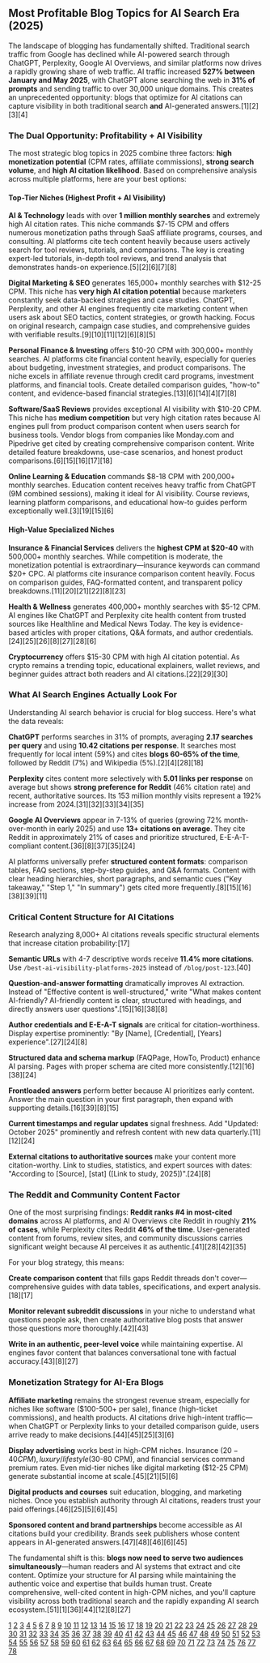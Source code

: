 ## Most Profitable Blog Topics for AI Search Era (2025)

The landscape of blogging has fundamentally shifted. Traditional search traffic from Google has declined while AI-powered search through ChatGPT, Perplexity, Google AI Overviews, and similar platforms now drives a rapidly growing share of web traffic. AI traffic increased **527% between January and May 2025**, with ChatGPT alone searching the web in **31% of prompts** and sending traffic to over 30,000 unique domains. This creates an unprecedented opportunity: blogs that optimize for AI citations can capture visibility in both traditional search **and** AI-generated answers.[1][2][3][4]

### The Dual Opportunity: Profitability + AI Visibility

The most strategic blog topics in 2025 combine three factors: **high monetization potential** (CPM rates, affiliate commissions), **strong search volume**, and **high AI citation likelihood**. Based on comprehensive analysis across multiple platforms, here are your best options:

#### **Top-Tier Niches (Highest Profit + AI Visibility)**

**AI & Technology** leads with over **1 million monthly searches** and extremely high AI citation rates. This niche commands $7-15 CPM and offers numerous monetization paths through SaaS affiliate programs, courses, and consulting. AI platforms cite tech content heavily because users actively search for tool reviews, tutorials, and comparisons. The key is creating expert-led tutorials, in-depth tool reviews, and trend analysis that demonstrates hands-on experience.[5][2][6][7][8]

**Digital Marketing & SEO** generates 165,000+ monthly searches with $12-25 CPM. This niche has **very high AI citation potential** because marketers constantly seek data-backed strategies and case studies. ChatGPT, Perplexity, and other AI engines frequently cite marketing content when users ask about SEO tactics, content strategies, or growth hacking. Focus on original research, campaign case studies, and comprehensive guides with verifiable results.[9][10][11][12][6][8][5]

**Personal Finance & Investing** offers $10-20 CPM with 300,000+ monthly searches. AI platforms cite financial content heavily, especially for queries about budgeting, investment strategies, and product comparisons. The niche excels in affiliate revenue through credit card programs, investment platforms, and financial tools. Create detailed comparison guides, "how-to" content, and evidence-based financial strategies.[13][6][14][4][7][8]

**Software/SaaS Reviews** provides exceptional AI visibility with $10-20 CPM. This niche has **medium competition** but very high citation rates because AI engines pull from product comparison content when users search for business tools. Vendor blogs from companies like Monday.com and Pipedrive get cited by creating comprehensive comparison content. Write detailed feature breakdowns, use-case scenarios, and honest product comparisons.[6][15][16][17][18]

**Online Learning & Education** commands $8-18 CPM with 200,000+ monthly searches. Education content receives heavy traffic from ChatGPT (9M combined sessions), making it ideal for AI visibility. Course reviews, learning platform comparisons, and educational how-to guides perform exceptionally well.[3][19][15][6]

#### **High-Value Specialized Niches**

**Insurance & Financial Services** delivers the **highest CPM at $20-40** with 500,000+ monthly searches. While competition is moderate, the monetization potential is extraordinary—insurance keywords can command $20+ CPC. AI platforms cite insurance comparison content heavily. Focus on comparison guides, FAQ-formatted content, and transparent policy breakdowns.[11][20][21][22][8][23]

**Health & Wellness** generates 400,000+ monthly searches with $5-12 CPM. AI engines like ChatGPT and Perplexity cite health content from trusted sources like Healthline and Medical News Today. The key is evidence-based articles with proper citations, Q&A formats, and author credentials.[24][25][26][8][27][28][6]

**Cryptocurrency** offers $15-30 CPM with high AI citation potential. As crypto remains a trending topic, educational explainers, wallet reviews, and beginner guides attract both readers and AI citations.[22][29][30]

### What AI Search Engines Actually Look For

Understanding AI search behavior is crucial for blog success. Here's what the data reveals:

**ChatGPT** performs searches in 31% of prompts, averaging **2.17 searches per query** and using **10.42 citations per response**. It searches most frequently for local intent (59%) and cites **blogs 60-65% of the time**, followed by Reddit (7%) and Wikipedia (5%).[2][4][28][18]

**Perplexity** cites content more selectively with **5.01 links per response** on average but shows **strong preference for Reddit** (46% citation rate) and recent, authoritative sources. Its 153 million monthly visits represent a 192% increase from 2024.[31][32][33][34][35]

**Google AI Overviews** appear in 7-13% of queries (growing 72% month-over-month in early 2025) and use **13+ citations on average**. They cite Reddit in approximately 21% of cases and prioritize structured, E-E-A-T-compliant content.[36][8][37][35][24]

AI platforms universally prefer **structured content formats**: comparison tables, FAQ sections, step-by-step guides, and Q&A formats. Content with clear heading hierarchies, short paragraphs, and semantic cues ("Key takeaway," "Step 1," "In summary") gets cited more frequently.[8][15][16][38][39][11]

### Critical Content Structure for AI Citations

Research analyzing 8,000+ AI citations reveals specific structural elements that increase citation probability:[17]

**Semantic URLs** with 4-7 descriptive words receive **11.4% more citations**. Use `/best-ai-visibility-platforms-2025` instead of `/blog/post-123`.[40]

**Question-and-answer formatting** dramatically improves AI extraction. Instead of "Effective content is well-structured," write "What makes content AI-friendly? AI-friendly content is clear, structured with headings, and directly answers user questions".[15][16][38][8]

**Author credentials and E-E-A-T signals** are critical for citation-worthiness. Display expertise prominently: "By [Name], [Credential], [Years] experience".[27][24][8]

**Structured data and schema markup** (FAQPage, HowTo, Product) enhance AI parsing. Pages with proper schema are cited more consistently.[12][16][38][24]

**Frontloaded answers** perform better because AI prioritizes early content. Answer the main question in your first paragraph, then expand with supporting details.[16][39][8][15]

**Current timestamps and regular updates** signal freshness. Add "Updated: October 2025" prominently and refresh content with new data quarterly.[11][12][24]

**External citations to authoritative sources** make your content more citation-worthy. Link to studies, statistics, and expert sources with dates: "According to [Source], [stat] ([Link to study, 2025])".[24][8]

### The Reddit and Community Content Factor

One of the most surprising findings: **Reddit ranks #4 in most-cited domains** across AI platforms, and AI Overviews cite Reddit in roughly **21% of cases**, while Perplexity cites Reddit **46% of the time**. User-generated content from forums, review sites, and community discussions carries significant weight because AI perceives it as authentic.[41][28][42][35]

For your blog strategy, this means:

**Create comparison content** that fills gaps Reddit threads don't cover—comprehensive guides with data tables, specifications, and expert analysis.[18][17]

**Monitor relevant subreddit discussions** in your niche to understand what questions people ask, then create authoritative blog posts that answer those questions more thoroughly.[42][43]

**Write in an authentic, peer-level voice** while maintaining expertise. AI engines favor content that balances conversational tone with factual accuracy.[43][8][27]

### Monetization Strategy for AI-Era Blogs

**Affiliate marketing** remains the strongest revenue stream, especially for niches like software ($100-500+ per sale), finance (high-ticket commissions), and health products. AI citations drive high-intent traffic—when ChatGPT or Perplexity links to your detailed comparison guide, users arrive ready to make decisions.[44][45][25][3][6]

**Display advertising** works best in high-CPM niches. Insurance ($20-40 CPM), luxury/lifestyle ($30-80 CPM), and financial services command premium rates. Even mid-tier niches like digital marketing ($12-25 CPM) generate substantial income at scale.[45][21][5][6]

**Digital products and courses** suit education, blogging, and marketing niches. Once you establish authority through AI citations, readers trust your paid offerings.[46][25][5][6][45]

**Sponsored content and brand partnerships** become accessible as AI citations build your credibility. Brands seek publishers whose content appears in AI-generated answers.[47][48][46][6][45]

The fundamental shift is this: **blogs now need to serve two audiences simultaneously**—human readers and AI systems that extract and cite content. Optimize your structure for AI parsing while maintaining the authentic voice and expertise that builds human trust. Create comprehensive, well-cited content in high-CPM niches, and you'll capture visibility across both traditional search and the rapidly expanding AI search ecosystem.[51][1][36][44][12][8][27]

[1](https://searchengineland.com/ai-traffic-up-seo-rewritten-459954)
[2](https://www.digitalinformationworld.com/2025/10/how-often-does-chatgpt-search-internet.html)
[3](https://www.okoone.com/spark/marketing-growth/the-chatgpt-effect-on-web-traffic-and-shifting-search-patterns/)
[4](https://searchengineland.com/chatgpt-search-prompts-data-463407)
[5](https://backlinko.com/blog-niche-ideas)
[6](https://themeisle.com/blog/most-profitable-blog-niches/)
[7](https://www.visualcapitalist.com/ranked-all-the-things-people-use-ai-for-in-2025/)
[8](https://www.searchenginejournal.com/how-llms-interpret-content-structure-information-for-ai-search/544308/)
[9](https://www.semrush.com/blog/chatgpt-search-insights/)
[10](https://www.innovationvisual.com/knowledge-hub/resources/ai-search-revolution-how-its-reshaping-consumer-behaviour)
[11](https://www.searchenginejournal.com/boost-search-visibility-geo-writesonic-spa/554057/)
[12](https://torro.io/blog/the-playbook-for-generative-engine-optimization)
[13](https://mattgiaro.com/find-profitable-blogging-niche/)
[14](https://www.biondocreative.com/2025/08/the-top-blog-niches-that-pay-off-big-in-2025/)
[15](https://www.madx.digital/learn/best-content-formats-for-ai-search)
[16](https://blog.keyscouts.com/content-types-that-ai-loves)
[17](https://searchengineland.com/how-to-get-cited-by-ai-seo-insights-from-8000-ai-citations-455284)
[18](https://www.linkedin.com/posts/dmkon_ai-engines-cite-blogs-4x-more-than-any-other-activity-7351239935334547456-v_EZ)
[19](https://www.sixthcitymarketing.com/2025/02/24/gpt-search-study/)
[20](https://www.youtube.com/watch?v=NTGkTFL2tzs)
[21](https://www.adpushup.com/blog/best-adsense-niches/)
[22](https://www.publift.com/blog/best-adsense-niches)
[23](https://www.amsive.com/insights/seo/the-leading-brands-domains-in-ai-search-across-10-business-categories/)
[24](https://www.aleydasolis.com/en/ai-search/ai-search-optimization-checklist/)
[25](https://trafficthinktank.com/types-of-blogs-that-make-money/)
[26](https://www.datacamp.com/blog/chatgpt-search)
[27](https://www.connectionmodel.com/blog/creating-ai-friendly-content-what-marketers-need-to-know)
[28](https://ahrefs.com/blog/most-cited-domains-ai-mode/)
[29](https://www.linkedin.com/pulse/top-ai-topics-people-searching-2025-analytics-insight-2erdc)
[30](https://explodingtopics.com/ai-topics)
[31](https://www.linkedin.com/posts/donnellychris_google-seo-is-dead-ai-citation-is-the-new-activity-7371511928285712384-qOhI)
[32](https://www.rankshift.ai/blog/how-to-get-cited-as-a-source-in-ai-search-the-source-hacking-guide/)
[33](https://explodingtopics.com/blog/perplexity-ai-stats)
[34](https://www.reddit.com/r/perplexity_ai/comments/1k51p2r/perplexity_vs_other_ai_search_engines_how_it/)
[35](https://www.amsive.com/insights/seo/reddit-seo-your-guide-to-building-brand-visibility/)
[36](https://www.omnius.so/blog/ai-search-industry-report)
[37](https://www.reddit.com/r/content_marketing/comments/1kmcp7p/want_googles_ai_to_quote_your_blog_content_i_did/)
[38](https://www.luminary.com/blog/practical-guide-to-writing-ai-friendly-content)
[39](https://about.ads.microsoft.com/en/blog/post/october-2025/optimizing-your-content-for-inclusion-in-ai-search-answers)
[40](https://nicklafferty.com/blog/best-ai-visibility-optimization-platforms/)
[41](https://www.verdepr.com/blog/why-niche-influencers-and-blogs-matter-more-than-ever)
[42](https://www.brandlight.ai/blog/reddit-citations-how-to-leverage-community-content-for-a-powerful-source-of-ai-visibility)
[43](https://tredigital.com/the-ultimate-guide-to-reddit-for-ai-visibility/)
[44](https://seranking.com/blog/ai-traffic-research-study/)
[45](https://super.so/blog/types-of-blog-that-make-money)
[46](https://elementor.com/blog/profitable-blog-niches/)
[47](https://www.singlegrain.com/blog/n/chatgpt-prominent-links/)
[48](https://searchengineland.com/chatgpt-prominent-links-438901)
[49](https://trends.withgoogle.com/trends/us/artificial-intelligence-search-trends/)
[50](https://www.wix.com/blog/blog-niche-ideas)
[51](https://www.reddit.com/r/DigitalMarketing/comments/1nwt316/content_marketing_in_2025_authenticity_vs_ai/)
[52](https://www.youtube.com/watch?v=FHqJU_0SSZc)
[53](https://www.creativindie.com/how-to-start-a-successful-blog-in-a-day-with-chatgpt-and-ai-writing-tools-and-get-100k-visitors/)
[54](https://www.wpbeginner.com/wp-tutorials/chatgpt-prompts-for-bloggers-marketers-social-media/)
[55](https://www.godofprompt.ai/blog/500-best-prompts-for-chatgpt-2024)
[56](https://www.blogsavvypanda.com/how-to-choose-a-profitable-blog-niche/)
[57](https://www.youtube.com/watch?v=BebxxUhn13Q)
[58](https://ashexplained.com/chatgpt-prompt-profitable-niche-discovery/)
[59](https://www.reddit.com/r/Entrepreneur/comments/7aco1w/finding_profitable_niches_is_not_hard_a/)
[60](https://blog.google/products/search/ai-search-driving-more-queries-higher-quality-clicks/)
[61](https://www.youtube.com/watch?v=BQvnm36zCNw)
[62](https://techpoint.africa/guide/can-chatgpt-access-links/)
[63](https://www.tryprofound.com/blog/ai-platform-citation-patterns)
[64](https://www.linkedin.com/posts/jariebolander_has-anyone-noticed-what-chatgpt-is-doing-activity-7282141795386343424-snfo)
[65](https://www.tastyedits.com/most-profitable-youtube-niches/)
[66](https://www.hubspot.com/blog-topic-generator)
[67](https://uppbeat.io/blog/youtube/most-profitable-youtube-niches)
[68](https://www.reddit.com/r/Blogging/comments/1djopcd/tell_me_your_niche_monthly_traffic_and_how_much/)
[69](https://meetglimpse.com/trend/perplexity-ai/)
[70](https://www.linkedin.com/posts/perplexity-ai_you-made-billions-of-searches-on-perplexity-activity-7277010722780299264-pmv-)
[71](https://library.nic.bc.ca/c.php?g=726538&p=5296089)
[72](https://libguides.brown.edu/c.php?g=1338928&p=9868287)
[73](https://neuronwriter.com/creating-friendly-ai-content-guidelines-for-technical-writing-and-genai/)
[74](https://guides.rdpolytech.ca/apa7/citation/ai)
[75](https://guides.lib.purdue.edu/c.php?g=1371380&p=10135074)
[76](https://www.brightlocal.com/blog/ai-search-using-listings-sources/)
[77](https://www.reddit.com/r/SaaS/comments/1lj8c6w/we_cracked_getting_cited_by_chatgpt_and_googles/)
[78](https://www.reddit.com/r/content_marketing/comments/1mwyjqi/need_strategies_to_improve_ai_visibility/)